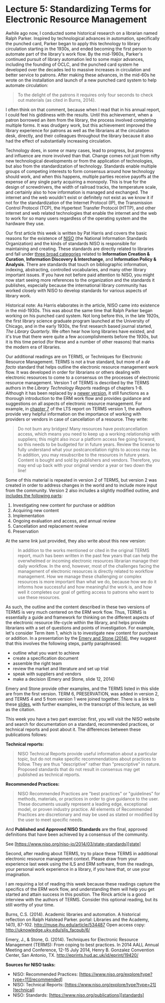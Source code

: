 # Lecture 5: Standardizing Terms for Electronic Resource Management

Awhile ago now, I conducted some historical research on a librarian named Ralph
Parker. Inspired by technological advances in automation, specifically the
punched card, Parker began to apply this technology to library circulation
starting in the 1930s, and ended becoming the first person to automate part of
the library's work flow. By the mid-1960s, Parker's continued pursuit of
library automation led to some major advances, including the founding of OCLC,
and the punched card system he developed over the decades led to massive
increases in circulation and better service to patrons. After making these
advances, in the mid-60s he wrote on the installation and launch of a new
punched card system to help automate circulation:

> To the delight of the patrons it requires only four seconds to check
> out materials (as cited in Burns, 2014).

I often think on that comment, because when I read that in his annual report,
I could feel his giddiness with the results. Until this achievement, when
a patron borrowed an item from the library, the process involved completing
multiple forms. It was drudgery work, but this achievement improved the library
experience for patrons as well as the librarians at the circulation desk,
directly, and their colleagues throughout the library because it also had the
effect of substantially increasing circulation.

Technology does, in some or many cases, lead to progress, but progress and
influence are more involved than that. Change comes not just from nifty new
technological developments or from the application of technologies, but also
from the standardization of technology. Standards enable multiple groups of
competing interests to form consensus around how technology should work, and
when this happens, multiple parties receive payoffs at the expense of any
single party acquiring a monopoly. This is true for the design of screwdrivers,
the width of railroad tracks, the temperature scale, and certainly also to how
information is managed and exchanged. The internet and the web wouldn't exist
or definitely not exist as we know it if not for the standardization of the
Internet Protocol (IP), the Transmission Control Protocol (TCP), the Hypertext
Transfer Protocol (HTTP), and other internet and web related technologies that
enable the internet and the web to work for so many users regardless of the
operating system and the hardware they use. 

Our first article this week is written by Pat Harris and covers the basic
reasons for the existence of [NISO][niso] (the National Information Standards
Organization) and the kinds of standards NISO is responsible for maintaining
and creating. These standards are directly related to libraries and fall under
[three broad categories][niso2] related to **Information Creation &amp; Curation**,
**Information Discovery &amp; Interchange**, and **Information Policy &amp;
Analysis**. There are standards that touch on bibliographic information,
indexing, abstracting, controlled vocabularies, and many other library
important issues. If you have not before paid attention to NISO, you might now
start seeing more references to the organization and the standards it
publishes, especially because the international library community has worked
closely with NISO to develop standards for various aspects of library work.

Historical note: As Harris elaborates in the article, NISO came into existence
in the mid-1930s. This was about the same time that Ralph Parker began working
on his punched card system. Not long before this, in the late 1920s, the first
library science graduate program launched at the University of Chicago, and in
the early 1930s, the first research based journal started, *The Library
Quarterly*. We often hear how long libraries have existed, and it's true that
there were quite a few accomplishments before the 1930s, but it is this time
period (for these and a number of other reasons) that marks the modern era of
libraries.

Our additional readings are on TERMS, or Techniques for Electronic Resource
Management. TERMS is not a true standard, but more of a *de facto* standard
that helps outline the electronic resource management work flow. It was
developed in order for librarians or others dealing with electronic resources
to come to a consensus on the processes of electronic resource management.
Version 1 of TERMS is described by the TERMS authors in the *Library Technology
Reports* readings of chapters 1-8. Although it has been replaced by a [newer
version][terms2], it still functions as a thorough introduction to the ERM work flow
and provides guidance and suggestions on all aspects of electronic resource
management. For example, in [chapter 7][chapter_7] of the LTS report on TERMS version
1, the authors provide very helpful information on the importance of working
with providers or vendors in case of cancellation of a resource. They write:

> Do not burn any bridges! Many resources have postcancellation access, which
> means you need to keep up a working relationship with suppliers; this might
> also incur a platform access fee going forward, so this needs to be budgeted
> for in future years. Review the license to fully understand what your
> postcancellation rights to access may be. In addition, you may resubscribe to
> the resources in future years. Content is bought and sold by publishers and
> vendors. Therefore, you may end up back with your original vendor a year or
> two down the line!

Some of this material is repeated in version 2 of TERMS, but version 2 was
created in order to address changes in the world and to include more input from
the community. Version 2 also includes a slightly modified outline, and
[includes the following parts][terms_v2]:

1. Investigating new content for purchase or addition
2. Acquiring new content
3. Implementation
4. Ongoing evaluation and access, and annual review
5. Cancellation and replacement review
6. Preservation

At the same link just provided, they also write about this new version:

> In addition to the works mentioned or cited in the original TERMS report,
> much has been written in the past few years that can help the overwhelmed or
> incoming electronic resources librarian manage their daily workflow. In the
> end, however, most of the challenges facing the management of electronic
> resources is directly related to workflow management. How we manage these
> challenging or complex resources is more important than what we do, because
> how we do it informs how successful and how meaningful the work is, and how
> well it completes our goal of getting access to patrons who want to use these
> resources.

As such, the outline and the content described in these two versions of TERMS
is very much centered on the ERM work flow. Thus, TERMS is essentially a guide
and framework for thinking on the different aspects of the electronic resource
life-cycle within the library, and helps provide librarians with a set of
questions and points of investigation. For example, let's consider Term item 1,
which is to investigate new content for purchase or addition. In a presentation
by the [Emery and Stone (2014)][emery], they suggest that this involves the
following steps, partly paraphrased:

- outline what you want to achieve
- create a specification document
- assemble the right team
- review the market and literature and set up trial
- speak with suppliers and vendors
- make a decision (Emery and Stone, slide 12, 2014)

Emery and Stone provide other examples, and the TERMS listed in this slide are
from the first version. TERM 6, PRESERVATION, was added in version 2, and TERMS
4 and 5 from version 1 were joined together. There is a link to these
[slides][emery], with further examples, in the transcript of this lecture, as well
as the citation.

This week you have a two part exercise: first, you will visit the NISO website
and search for documentation on a standard, recommended practices, or technical
reports and post about it. The differences between these publications follows:

**Technical reports:**

> NISO Technical Reports provide useful information about a particular topic,
> but do not make specific recommendations about practices to follow. They are
> thus "descriptive" rather than "prescriptive" in nature. Proposed standards
> that do not result in consensus may get published as technical reports.

**Recommended Practices:**

> NISO Recommended Practices are "best practices" or "guidelines" for methods,
> materials, or practices in order to give guidance to the user. These
> documents usually represent a leading edge, exceptional model, or proven
> industry practice. All elements of Recommended Practices are discretionary
> and may be used as stated or modified by the user to meet specific needs. 

And **Published and Approved NISO Standards** are the final, approved
definitions that have been achieved by a consensus of the community.

See [https://www.niso.org/niso-io/2014/03/state-standards][state]

Second, after reading about TERMS, try to place these TERMS in additional
electronic resource management context. Please draw from your experience last
week using the ILS and ERM software, from the readings, your personal work
experience in a library, if you have that, or use your imagination.

I am requiring a lot of reading this week because these readings capture the
specifics of the ERM work flow, and understanding them will help you get
started and attain success in this position. The Rinck article is a good
interview with the authors of TERMS. Consider this optional reading, but its
still worthy of your time.

Burns, C.S. (2014). Academic libraries and automation. A historical reflection
on Ralph Halstead Parker. portal: Libraries and the Academy, 14(1), 87-102.
http://muse.jhu.edu/article/534487 Open access copy:
http://uknowledge.uky.edu/slis_facpub/6/

Emery, J., & Stone, G. (2014). Techniques for Electronic Resource Management
(TERMS): From coping to best practices. In 2014 AALL Annual Meeting and
Conference, 12-15 July 2014, Henry B. Gonzalez Convention Center, San Antonio,
TX. http://eprints.hud.ac.uk/id/eprint/19420/

**Sources for NISO tasks:**

- NISO: Recommended Practices: [https://www.niso.org/explore/type?type=11][recommended]
- NISO: Technical Reports: [https://www.niso.org/explore/type?type=21][technical]
- NISO: Standards: [https://www.niso.org/publications][standards]

[niso]:http://www.niso.org/
[emery]:http://eprints.hud.ac.uk/id/eprint/19420/
[recommended]:https://www.niso.org/explore/type?type=11
[technical]:https://www.niso.org/explore/type?type=21
[standards]:https://www.niso.org/publications
[terms2]:http://6terms.tumblr.com/
[chapter_7]:https://journals.ala.org/index.php/ltr/article/view/4738/5647
[terms_v2]:https://library2.hud.ac.uk/blogs/terms/announcing-terms-ver2-0/terms-ver2-0-introduction/
[niso2]:https://www.niso.org/welcome-to-niso
[state]:https://www.niso.org/niso-io/2014/03/state-standards
